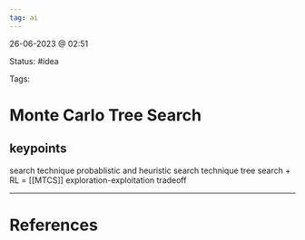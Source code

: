 ```yaml
---
tag: ai
---
```

26-06-2023 @ 02:51

Status: #idea

Tags:

# Monte Carlo Tree Search
## keypoints
search technique
probablistic and heuristic search technique
tree search + RL = [[MTCS]] 
exploration-exploitation tradeoff


---
# References
